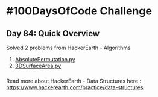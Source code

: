# #100DaysOfCode Challenge
## Day 84: Quick Overview
Solved 2 problems from HackerEarth - Algorithms
1. [AbsolutePermutation.py](https://github.com/sandeep-krishna/100DaysOfCode/blob/master/Day%2084/AbsolutePermutation.py)
2. [3DSurfaceArea.py](https://github.com/sandeep-krishna/100DaysOfCode/blob/master/Day%2084/3DSurfaceArea.py)
### 
Read more about HackerEarth - Data Structures here : https://www.hackerearth.com/practice/data-structures
